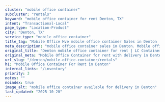 ```yaml
---
cluster: "mobile office container"
subcluster: "rentals"
keyword: "mobile office container for rent Denton, TX"
intent: "Transactional-Local"
page_type: "Location-Product"
city: "Denton, TX"
service_type: "mobile office container"
title_tag: "Mobile Office Hve mobile office container Sales in Denton | LC Container"
meta_description: "mobile office container sales in Denton. Mobile office containers for workspace solutions. Fast delivery, competitive pricing. Serving mobile office container area. Quote ID: BKN. Call (214) 524-4168 for your free quote today."
original_title: "Denton mobile office container for rent | LC Container"
original_meta: "Mobile Office Container for rent with delivery in Denton, TX. LC Container — local Since 2003. Get pricing today."
url_slug: "/denton/mobile-office-container/rentals"
h1: "Mobile Office Container For Rent in Denton"
internal_links: "/inventory"
priority: 3
notes: ""
noindex: true
image_alt: "mobile office container available for delivery in Denton"
last_updated: "2025-10-20"
---
```


<!-- TODO: Add unique city/inventory copy, images, and internal links here. -->

